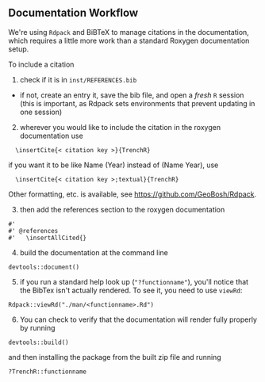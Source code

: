 ## Documentation Workflow

We're using `Rdpack` and BiBTeX to manage citations in the documentation, which requires a little more work than a standard Roxygen documentation setup.

To include a citation

1. check if it is in `inst/REFERENCES.bib`
  - if not, create an entry it, save the bib file, and open a _fresh_ `R` session (this is important, as Rdpack sets environments that prevent updating in one session)  

2. wherever you would like to include the citation in the roxygen documentation use
```  
  \insertCite{< citation key >}{TrenchR}
```
  if you want it to be like Name (Year) instead of (Name Year), use
```
  \insertCite{< citation key >;textual}{TrenchR}
```
Other formatting, etc. is available, see https://github.com/GeoBosh/Rdpack.  

3. then add the references section to the roxygen documentation
```
#'
#' @references
#'   \insertAllCited{}
```  

4. build the documentation at the command line
```
devtools::document()
```  

5. if you run a standard help look up (`"?functionname"`), you'll notice that the BibTex isn't actually rendered. To see it, you need to use `viewRd`:
```
Rdpack::viewRd("./man/<functionname>.Rd")
```  

6. You can check to verify that the documentation will render fully properly by running
```
devtools::build()
```
and then installing the package from the built zip file and running
```
?TrenchR::functionname
```

